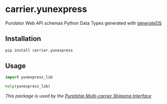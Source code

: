 # carrier.yunexpress

Purolator Web API schemas Python Data Types generated with [generateDS](http://www.davekuhlman.org/generateDS.html)

## Installation

```bash
pip install carrier.yunexpress
```

## Usage

```python
import yunexpress_lib

help(yunexpress_lib)
```

*This package is used by the [Purplship Multi-carrier Shipping Interface](https://github.com/PurplShip/purplship)*
